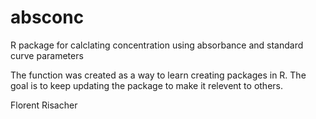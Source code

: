 # absconc

R package for calclating concentration using absorbance and standard curve parameters

The function was created as a way to learn creating packages in R.
The goal is to keep updating the package to make it relevent to others.

Florent Risacher
